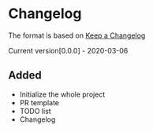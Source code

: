 # Changelog

The format is based on [Keep a Changelog](https://keepachangelog.com/en/1.0.0/)

Current version[0.0.0] - 2020-03-06

## Added

- Initialize the whole project
- PR template
- TODO list
- Changelog